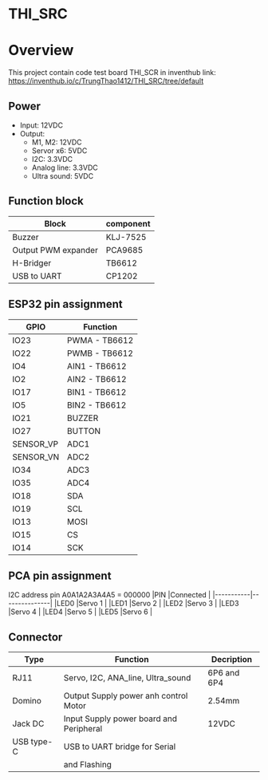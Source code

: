 # THI_SRC
# Overview
This project contain code test board THI_SCR in inventhub link: https://inventhub.io/c/TrungThao1412/THI_SRC/tree/default

## Power 
- Input: 12VDC 
- Output: 
    + M1, M2: 12VDC
    + Servor x6: 5VDC
    + I2C: 3.3VDC
    + Analog line: 3.3VDC
    + Ultra sound: 5VDC
## Function block 
|Block                  |component  |
|-----------------------|-----------|
|Buzzer                 |KLJ-7525   |
|Output PWM expander    |PCA9685    |
|H-Bridger              |TB6612     |
|USB to UART            |CP1202     |

## ESP32 pin assignment
|GPIO       |Function       |
|-----------|---------------|
|IO23       |PWMA - TB6612  |
|IO22       |PWMB - TB6612  |
|IO4        |AIN1 - TB6612  |
|IO2        |AIN2 - TB6612  |
|IO17       |BIN1 - TB6612  |
|IO5        |BIN2 - TB6612  |
|IO21       |BUZZER         |
|IO27       |BUTTON         |
|SENSOR_VP  |ADC1           |
|SENSOR_VN  |ADC2           |
|IO34       |ADC3           |
|IO35       |ADC4           |
|IO18       |SDA            |
|IO19       |SCL            |
|IO13       |MOSI           |
|IO15       |CS             |
|IO14       |SCK            |

## PCA pin assignment 
I2C address pin A0A1A2A3A4A5 = 000000
|PIN        |Connected      |
|-----------|---------------|
|LED0       |Servo 1        |
|LED1       |Servo 2        |
|LED2       |Servo 3        |
|LED3       |Servo 4        |
|LED4       |Servo 5        |
|LED5       |Servo 6        |


## Connector 
|Type   |Function                               |Decription |
|-------|-----------------------------------    |-----------|
|RJ11   |Servo, I2C, ANA_line, Ultra_sound      |6P6 and 6P4|
|Domino |Output Supply power anh control Motor  |2.54mm     |
|Jack DC|Input Supply power board and Peripheral|12VDC      |
|USB type-C |USB to UART bridge for Serial      |           
            |           and Flashing            |           |


